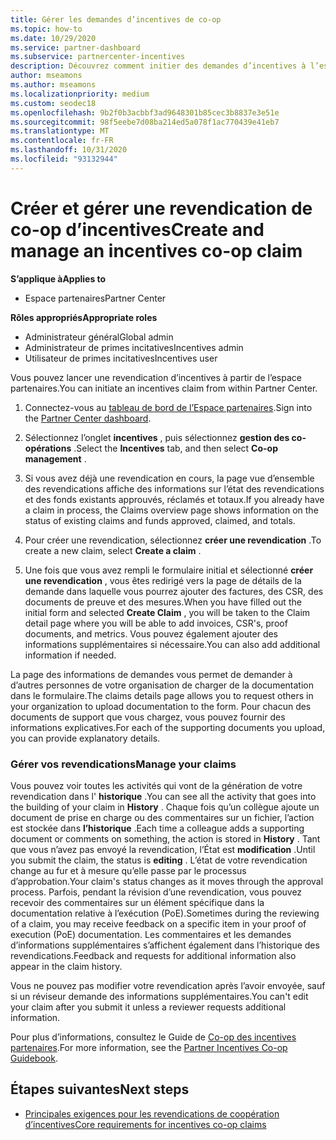 ```yaml
---
title: Gérer les demandes d’incentives de co-op
ms.topic: how-to
ms.date: 10/29/2020
ms.service: partner-dashboard
ms.subservice: partnercenter-incentives
description: Découvrez comment initier des demandes d’incentives à l’espace partenaires. Vous pouvez voir toutes les activités qui vont de la génération de votre revendication dans l’historique.
author: mseamons
ms.author: mseamons
ms.localizationpriority: medium
ms.custom: seodec18
ms.openlocfilehash: 9b2f0b3acbbf3ad9648301b85cec3b8837e3e51e
ms.sourcegitcommit: 98f5eebe7d08ba214ed5a078f1ac770439e41eb7
ms.translationtype: MT
ms.contentlocale: fr-FR
ms.lasthandoff: 10/31/2020
ms.locfileid: "93132944"
---
```

# <a name="create-and-manage-an-incentives-co-op-claim"></a><span data-ttu-id="ade53-104">Créer et gérer une revendication de co-op d’incentives</span><span class="sxs-lookup"><span data-stu-id="ade53-104">Create and manage an incentives co-op claim</span></span>

<span data-ttu-id="ade53-105">**S’applique à**</span><span class="sxs-lookup"><span data-stu-id="ade53-105">**Applies to**</span></span>

- <span data-ttu-id="ade53-106">Espace partenaires</span><span class="sxs-lookup"><span data-stu-id="ade53-106">Partner Center</span></span>

<span data-ttu-id="ade53-107">**Rôles appropriés**</span><span class="sxs-lookup"><span data-stu-id="ade53-107">**Appropriate roles**</span></span>

- <span data-ttu-id="ade53-108">Administrateur général</span><span class="sxs-lookup"><span data-stu-id="ade53-108">Global admin</span></span>
- <span data-ttu-id="ade53-109">Administrateur de primes incitatives</span><span class="sxs-lookup"><span data-stu-id="ade53-109">Incentives admin</span></span>
- <span data-ttu-id="ade53-110">Utilisateur de primes incitatives</span><span class="sxs-lookup"><span data-stu-id="ade53-110">Incentives user</span></span>

<span data-ttu-id="ade53-111">Vous pouvez lancer une revendication d’incentives à partir de l’espace partenaires.</span><span class="sxs-lookup"><span data-stu-id="ade53-111">You can initiate an incentives claim from within Partner Center.</span></span>

1. <span data-ttu-id="ade53-112">Connectez-vous au [tableau de bord de l’Espace partenaires](https://partner.microsoft.com/dashboard/).</span><span class="sxs-lookup"><span data-stu-id="ade53-112">Sign into the [Partner Center dashboard](https://partner.microsoft.com/dashboard/).</span></span>

2. <span data-ttu-id="ade53-113">Sélectionnez l’onglet **incentives** , puis sélectionnez **gestion des co-opérations** .</span><span class="sxs-lookup"><span data-stu-id="ade53-113">Select the **Incentives** tab, and then select **Co-op management** .</span></span>

3. <span data-ttu-id="ade53-114">Si vous avez déjà une revendication en cours, la page vue d’ensemble des revendications affiche des informations sur l’état des revendications et des fonds existants approuvés, réclamés et totaux.</span><span class="sxs-lookup"><span data-stu-id="ade53-114">If you already have a claim in process, the Claims overview page shows information on the status of existing claims and funds approved, claimed, and totals.</span></span>

4. <span data-ttu-id="ade53-115">Pour créer une revendication, sélectionnez **créer une revendication** .</span><span class="sxs-lookup"><span data-stu-id="ade53-115">To create a new claim, select **Create a claim** .</span></span>

5. <span data-ttu-id="ade53-116">Une fois que vous avez rempli le formulaire initial et sélectionné **créer une revendication** , vous êtes redirigé vers la page de détails de la demande dans laquelle vous pourrez ajouter des factures, des CSR, des documents de preuve et des mesures.</span><span class="sxs-lookup"><span data-stu-id="ade53-116">When you have filled out the initial form and selected **Create Claim** , you will be taken to the Claim detail page where you will be able to add invoices, CSR's, proof documents, and metrics.</span></span> <span data-ttu-id="ade53-117">Vous pouvez également ajouter des informations supplémentaires si nécessaire.</span><span class="sxs-lookup"><span data-stu-id="ade53-117">You can also add additional information if needed.</span></span>

<span data-ttu-id="ade53-118">La page des informations de demandes vous permet de demander à d’autres personnes de votre organisation de charger de la documentation dans le formulaire.</span><span class="sxs-lookup"><span data-stu-id="ade53-118">The claims details page allows you to request others in your organization to upload documentation to the form.</span></span> <span data-ttu-id="ade53-119">Pour chacun des documents de support que vous chargez, vous pouvez fournir des informations explicatives.</span><span class="sxs-lookup"><span data-stu-id="ade53-119">For each of the supporting documents you upload, you can provide explanatory details.</span></span> 

### <a name="manage-your-claims"></a><span data-ttu-id="ade53-120">Gérer vos revendications</span><span class="sxs-lookup"><span data-stu-id="ade53-120">Manage your claims</span></span>

<span data-ttu-id="ade53-121">Vous pouvez voir toutes les activités qui vont de la génération de votre revendication dans l' **historique** .</span><span class="sxs-lookup"><span data-stu-id="ade53-121">You can see all the activity that goes into the building of your claim in **History** .</span></span> <span data-ttu-id="ade53-122">Chaque fois qu’un collègue ajoute un document de prise en charge ou des commentaires sur un fichier, l’action est stockée dans **l’historique** .</span><span class="sxs-lookup"><span data-stu-id="ade53-122">Each time a colleague adds a supporting document or comments on something, the action is stored in **History** .</span></span> <span data-ttu-id="ade53-123">Tant que vous n’avez pas envoyé la revendication, l’État est **modification** .</span><span class="sxs-lookup"><span data-stu-id="ade53-123">Until you submit the claim, the status is **editing** .</span></span> <span data-ttu-id="ade53-124">L’état de votre revendication change au fur et à mesure qu’elle passe par le processus d’approbation.</span><span class="sxs-lookup"><span data-stu-id="ade53-124">Your claim's status changes as it moves through the approval process.</span></span> <span data-ttu-id="ade53-125">Parfois, pendant la révision d’une revendication, vous pouvez recevoir des commentaires sur un élément spécifique dans la documentation relative à l’exécution (PoE).</span><span class="sxs-lookup"><span data-stu-id="ade53-125">Sometimes during the reviewing of a claim, you may receive feedback on a specific item in your proof of execution (PoE) documentation.</span></span> <span data-ttu-id="ade53-126">Les commentaires et les demandes d’informations supplémentaires s’affichent également dans l’historique des revendications.</span><span class="sxs-lookup"><span data-stu-id="ade53-126">Feedback and requests for additional information also appear in the claim history.</span></span>

<span data-ttu-id="ade53-127">Vous ne pouvez pas modifier votre revendication après l’avoir envoyée, sauf si un réviseur demande des informations supplémentaires.</span><span class="sxs-lookup"><span data-stu-id="ade53-127">You can't edit your claim after you submit it unless a reviewer requests additional information.</span></span>

<span data-ttu-id="ade53-128">Pour plus d’informations, consultez le Guide de [Co-op des incentives partenaires](https://assetsprod.microsoft.com/co-op-guidebook.pdf).</span><span class="sxs-lookup"><span data-stu-id="ade53-128">For more information, see the [Partner Incentives Co-op Guidebook](https://assetsprod.microsoft.com/co-op-guidebook.pdf).</span></span>

## <a name="next-steps"></a><span data-ttu-id="ade53-129">Étapes suivantes</span><span class="sxs-lookup"><span data-stu-id="ade53-129">Next steps</span></span>

- [<span data-ttu-id="ade53-130">Principales exigences pour les revendications de coopération d’incentives</span><span class="sxs-lookup"><span data-stu-id="ade53-130">Core requirements for incentives co-op claims</span></span>](core-requirements.md)